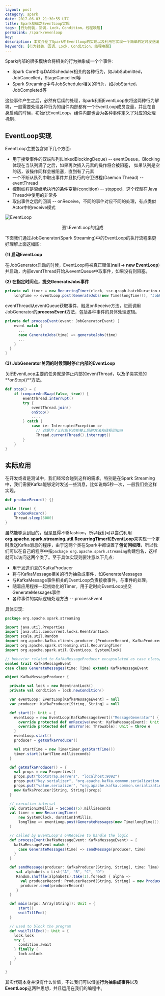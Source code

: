 ```yaml
---
layout: post
category: spark
date: 2017-06-03 21:30:55 UTC
title: Spark基础之EventLoop实现
tags: [行为封装，回调，Lock，Condition，线程唤醒]
permalink: /spark/evenloop
key: 
description: 本文介绍了Spark中Eventloop的实现以及利用它实现一个简单的定时发送消息的KafkaProducer
keywords: [行为封装，回调，Lock，Condition，线程唤醒]
---
```


Spark内部的很多模块会将相关的行为抽象成一个个事件:

<ul class="item">
    <li>
        Spark Core中与DAGScheduler相关的各种行为，如JobSubmitted，JobCancelled，StageCancelled等
    </li>
    <li>
        Spark Streaming中与JobScheduler相关的行为，如JobStarted，JobCompleted等
    </li>
</ul>

这些事件产生之后，必然有后续的处理，Spark利用EventLoop来将这两种行为解耦，一般需要处理各种行为的组件内部都有一个EventLoop成员变量，并且在自身启动的时候，初始化EventLoop。组件内部也会为各种事件定义了对应的处理机制。

## EventLoop实现

EventLoop主要包含如下几个方面:

<ul class="item">
    <li>用于接受事件的双端队列(LinkedBlockingDeque) -- eventQueue。Blocking体现在当队列满了之后，如果再次插入元素的操作将会被阻塞， 如果队列是空的话，该操作同样会被阻塞，直到有了元素</li>
    <li>一个不断从队列中取出事件并且执行的守卫进程(Daemon Thread) -- eventThread</li>
    <li>控制线程是否继承执行的条件变量(condition) -- stopped，这个模型在Java Thread中使用的非常多</li>
    <li>
        取出事件之后的回调 -- onReceive，不同的事件对应不同的处理，有点类似Actor中的receive模式
    </li>
</ul>

![EventLoop](http://static.zybuluo.com/jacoffee/qemvdsfchmauxr2d2rlcq1bx/image.png)

<p align="center">图1.EventLoop的组成</p>

下面我们通过JobGenerator(Spark Streaming)中的EventLoop的执行流程来更好理解上面这幅图:

<b class="highlight">(1) 启动EventLoop </b>

在JobGenerator启动的时候，EventLoop将被真正赋值(**null -> new EventLoop**)并启动，内部eventThread开始从eventQueue中取事件，如果没有则阻塞。

<b class="highlight">(2) 在指定时间点，提交GenerateJobs事件 </b>

```scala
private val timer = new RecurringTimer(clock, ssc.graph.batchDuration.milliseconds,
    longTime => eventLoop.post(GenerateJobs(new Time(longTime))), "JobGenerator")
```

eventThread从eventQueue获取事件，触发onReceive方法，进而调用JobGenerator的**processEvent**方法，包括各种事件的具体处理逻辑。

```scala
private def processEvent(event: JobGeneratorEvent) {
    event match {
      ...
      case GenerateJobs(time) => generateJobs(time)
      ...
    }
  }
}
```

<b class="highlight">(3) JobGenerator关闭的时候同时停止内部的EventLoop </b>

关闭EventLoop主要的任务就是停止内部的eventThread，以及子类实现的**onStop()**方法。

```scala
def stop() = {
    if (compareAndSwap(false, true)) {
        eventThread.interrupt()
        try {
            eventThread.join()
            onStop()
            ....
        } catch {
            case ie: InterruptedException =>
              // 这是为了让打断状态能被上层的方法和线程组知晓
              Thread.currentThread().interrupt()
        }
    }
}
```

## 实际应用

在开发或者是测试中，我们经常会碰到这样的需求，特别是在Spark Streaming中，我们需要Kafka能够定时发送一些消息，比如说每5秒一次，一般我们会这样实现。

```scala
def produceRecord() {}

while (true) {
    produceRecord()
    Thread.sleep(5000)
}
```

虽然能够达到目的，但是显得不够fashion，所以我们可以尝试利用**org.apache.spark.streaming.util.RecurringTimer**和**EventLoop**来实现一个定时发送Kafka消息的程序，由于这两个类在Spark中都设置了**包访问权限**，所以我们可以在自己的程序中按`package org.apache.spark.streaming`构建包名，这样就可以访问这两个类了。至于具体实现则要注意以下几点:

<ul class="item">
    <li>用于发送消息的KafkaProducer</li>
    <li>将与KafkaMessage相关的行为抽象成事件，如GenerateMessages</li>
    <li>与KafkaMessage事件相关的EventLoop负责接收事件，与事件的处理。</li>
    <li>随着应用程序一起初始化的Timer，用于定时向EventLoop提交GenerateMessages事件</li>
    <li>各种事件的实际逻辑处理方法 -- processEvent</li>
</ul>

具体实现:

```scala
package org.apache.spark.streaming

import java.util.Properties
import java.util.concurrent.locks.ReentrantLock
import scala.util.Random
import org.apache.kafka.clients.producer.{ProducerRecord, KafkaProducer}
import org.apache.spark.streaming.util.RecurringTimer
import org.apache.spark.util.{EventLoop, SystemClock}

// behavior related to KafkaMessageProducer encapsulated as case class/object Event
sealed trait KafkaMessageEvent
case class GenerateMessages(time: Time) extends KafkaMessageEvent

object KafkaMessageProducer {

  private val lock = new ReentrantLock()
  private val condition = lock.newCondition()

  var eventLoop: EventLoop[KafkaMessageEvent] = null
  var producer: KafkaProducer[String, String] = null

  def start(): Unit = {
    eventLoop = new EventLoop[KafkaMessageEvent]("MessageGenerator") {
      override protected def onReceive(event: KafkaMessageEvent): Unit = processEvent(event)
      override protected def onError(e: Throwable): Unit = throw e
    }
    eventLoop.start()
    producer = getKafkaProducer()

    val startTime = new Time(timer.getStartTime())
    timer.start(startTime.milliseconds)
  }

  def getKafkaProducer() = {
    val props = new Properties()
    props.put("bootstrap.servers", "localhost:9092")
    props.put("key.serializer", "org.apache.kafka.common.serialization.StringSerializer")
    props.put("value.serializer", "org.apache.kafka.common.serialization.StringSerializer")
    new KafkaProducer[String, String](props)
  }

  // execution interval
  val durationInMillis = Seconds(5).milliseconds
  val timer = new RecurringTimer(
      new SystemClock, durationInMillis,
      longTime => eventLoop.post(GenerateMessages(new Time(longTime))), "MessageGenerator"
  )

  // called by EventLoop's onReceive to handle the logic
  def processEvent(kafkaMessageEvent: KafkaMessageEvent) = {
    kafkaMessageEvent match {
      case GenerateMessages(time) => sendMessage(producer, time)
    }
  }

  def sendMessage(producer: KafkaProducer[String, String], time: Time) = {
     val alphabets = List("A", "B", "C", "D")
     Random.shuffle(alphabets).take(1).foreach { alpha =>
       val producerRecord: ProducerRecord[String, String] = new ProducerRecord("alphabets", alpha)
       producer.send(producerRecord)
     }
  }

  def main(args: Array[String]): Unit = {
      start()
      waitTillEnd()
  }

  // used to block the program
  def waitTillEnd(): Unit = {
    lock.lock
    try {
      condition.await
    } finally {
      lock.unlock
    }
  }

}
```

其实代码本身并没有什么价值，不过我们可以借鉴**行为抽象成事件**以及**EventLoop**这两种思想，并且运用在我们的编程中。